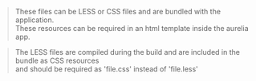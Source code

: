 >These files can be LESS or CSS files and are bundled with the application.  
>These resources can be required in an html template inside the aurelia app.

>The LESS files are compiled during the build and are included in the bundle as CSS resources  
>and should be required as 'file.css' instead of 'file.less'

